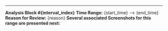 ---------------------------------
**Analysis Block #{interval_index}**
**Time Range:** {start_time} --> {end_time}
**Reason for Review:** {reason}
**Several associated Screenshots for this range are presented next:**